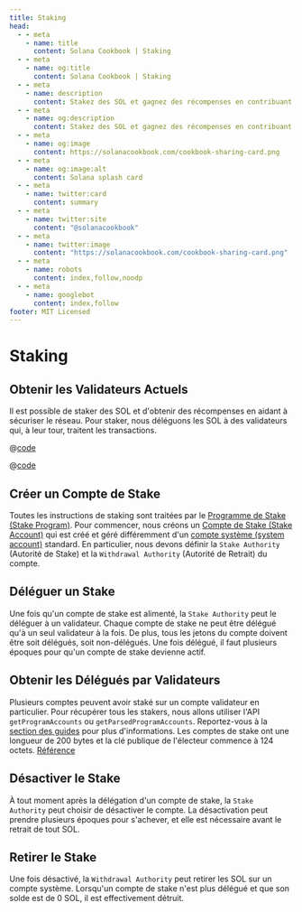 ```yaml
---
title: Staking
head:
  - - meta
    - name: title
      content: Solana Cookbook | Staking
  - - meta
    - name: og:title
      content: Solana Cookbook | Staking
  - - meta
    - name: description
      content: Stakez des SOL et gagnez des récompenses en contribuant à sécuriser le réseau.
  - - meta
    - name: og:description
      content: Stakez des SOL et gagnez des récompenses en contribuant à sécuriser le réseau. Découvrez la Création de Comptes de Stake, la Délégation de Stake, le Retrait de Stake, et d'autres références pour construire sur Solana dans le Solana cookbook.
  - - meta
    - name: og:image
      content: https://solanacookbook.com/cookbook-sharing-card.png
  - - meta
    - name: og:image:alt
      content: Solana splash card
  - - meta
    - name: twitter:card
      content: summary
  - - meta
    - name: twitter:site
      content: "@solanacookbook"
  - - meta
    - name: twitter:image
      content: "https://solanacookbook.com/cookbook-sharing-card.png"
  - - meta
    - name: robots
      content: index,follow,noodp
  - - meta
    - name: googlebot
      content: index,follow
footer: MIT Licensed
---
```


# Staking

## Obtenir les Validateurs Actuels

Il est possible de staker des SOL et d'obtenir des récompenses en aidant à sécuriser le réseau. Pour staker, nous déléguons les SOL à des validateurs qui, à leur tour, traitent les transactions.

<CodeGroup>
  <CodeGroupItem title="TS" active>

@[code](@/code/staking/get-current-validators/get-current-validators.en.ts)

  </CodeGroupItem>
  <CodeGroupItem title="CLI">

@[code](@/code/staking/get-current-validators/get-current-validators.en.sh)

  </CodeGroupItem>
</CodeGroup>

## Créer un Compte de Stake

Toutes les instructions de staking sont traitées par le [Programme de Stake (Stake Program)](https://docs.solana.com/developing/runtime-facilities/programs#stake-program). Pour commencer, nous créons un [Compte de Stake (Stake Account)](https://docs.solana.com/staking/stake-accounts) qui est créé et géré différemment d'un [compte système (system account)](accounts.md#create-a-system-account) standard. En particulier, nous devons définir la `Stake Authority` (Autorité de Stake) et la `Withdrawal Authority` (Autorité de Retrait) du compte.

<SolanaCodeGroup>
  <SolanaCodeGroupItem title="TS" active>

  <template v-slot:default>

@[code](@/code/staking/create-stake-account/create-stake-account.en.ts)

  </template>

  <template v-slot:preview>

@[code](@/code/staking/create-stake-account/create-stake-account.preview.en.ts)

  </template>

  </SolanaCodeGroupItem>
</SolanaCodeGroup>

## Déléguer un Stake

Une fois qu'un compte de stake est alimenté, la `Stake Authority` peut le déléguer à un validateur. Chaque compte de stake ne peut être délégué qu'à un seul validateur à la fois. De plus, tous les jetons du compte doivent être soit délégués, soit non-délégués. Une fois délégué, il faut plusieurs époques pour qu'un compte de stake devienne actif.

<SolanaCodeGroup>
  <SolanaCodeGroupItem title="TS" active>

  <template v-slot:default>

@[code](@/code/staking/delegate-stake/delegate-stake.en.ts)

  </template>

  <template v-slot:preview>

@[code](@/code/staking/delegate-stake/delegate-stake.preview.en.ts)

  </template>

  </SolanaCodeGroupItem>
</SolanaCodeGroup>

## Obtenir les Délégués par Validateurs

Plusieurs comptes peuvent avoir staké sur un compte validateur en particulier. Pour récupérer tous les stakers, nous allons utiliser l'API `getProgramAccounts` ou `getParsedProgramAccounts`. Reportez-vous à la [section des guides](/guides/get-program-accounts.html) pour plus d'informations. Les comptes de stake ont une longueur de 200 bytes et la clé publique de l'électeur commence à 124 octets. [Référence](https://github.com/solana-labs/solana/blob/e960634909a9617fb98d5d836c9c4c5e0d9d59cc/sdk/program/src/stake/state.rs)

<SolanaCodeGroup>
  <SolanaCodeGroupItem title="TS" active>

  <template v-slot:default>

@[code](@/code/staking/get-delegators-by-validators/get-delegators-by-validators.en.ts)

  </template>

  <template v-slot:preview>

@[code](@/code/staking/get-delegators-by-validators/get-delegators-by-validators.preview.en.ts)

  </template>

  </SolanaCodeGroupItem>
</SolanaCodeGroup>

## Désactiver le Stake

À tout moment après la délégation d'un compte de stake, la  `Stake Authority` peut choisir de désactiver le compte. La désactivation peut prendre plusieurs époques pour s'achever, et elle est nécessaire avant le retrait de tout SOL.

<SolanaCodeGroup>
  <SolanaCodeGroupItem title="TS" active>

  <template v-slot:default>

@[code](@/code/staking/deactivate-stake/deactivate-stake.en.ts)

  </template>

  <template v-slot:preview>

@[code](@/code/staking/deactivate-stake/deactivate-stake.preview.en.ts)

  </template>

  </SolanaCodeGroupItem>
</SolanaCodeGroup>

## Retirer le Stake

Une fois désactivé, la `Withdrawal Authority` peut retirer les SOL sur un compte système. Lorsqu'un compte de stake n'est plus délégué et que son solde est de 0 SOL, il est effectivement détruit.

<!-- <CodeGroup>
  <CodeGroupItem title="TS" active> -->
<SolanaCodeGroup>
  <SolanaCodeGroupItem title="TS" active>

  <template v-slot:default>

@[code](@/code/staking/withdraw-stake/withdraw-stake.en.ts)

  </template>

  <template v-slot:preview>

@[code](@/code/staking/withdraw-stake/withdraw-stake.preview.en.ts)

  </template>
  </SolanaCodeGroupItem>
</SolanaCodeGroup>
